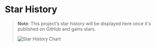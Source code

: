 # Star History

> **Note**: This project's star history will be displayed here once it's published on GitHub and gains stars.
> 
> ![Star History Chart](https://img.shields.io/badge/star_history-coming_soon-orange)